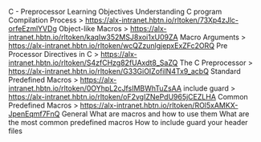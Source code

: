C - Preprocessor
Learning Objectives
Understanding C program Compilation Process > https://alx-intranet.hbtn.io/rltoken/73Xp4zJlc-orfeEzmlYVDg
Object-like Macros > https://alx-intranet.hbtn.io/rltoken/kaqIw352MSJ8xoi1xU09ZA
Macro Arguments > https://alx-intranet.hbtn.io/rltoken/wcQZzunlgjepxExZFc2ORQ
Pre Processor Directives in C > https://alx-intranet.hbtn.io/rltoken/S4zfCHzg82fUAxdt8_SaZQ
The C Preprocessor > https://alx-intranet.hbtn.io/rltoken/G33GiOIZofiIN4Tx9_acbQ
Standard Predefined Macros > https://alx-intranet.hbtn.io/rltoken/0OYhpL2cJfsIMBWhTuZsAA
include guard > https://alx-intranet.hbtn.io/rltoken/oF2vgIZNePdU965jCEZLHA
Common Predefined Macros > https://alx-intranet.hbtn.io/rltoken/ROl5xAMKX-JpenEqmf7FnQ
General
What are macros and how to use them
What are the most common predefined macros
How to include guard your header files
